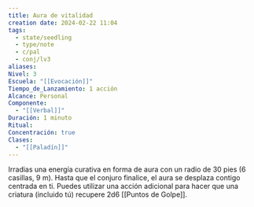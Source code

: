 ```yaml
---
title: Aura de vitalidad
creation date: 2024-02-22 11:04
tags:
  - state/seedling
  - type/note
  - c/pal
  - conj/lv3
aliases: 
Nivel: 3
Escuela: "[[Evocación]]"
Tiempo_de_Lanzamiento: 1 acción
Alcance: Personal
Componente:
  - "[[Verbal]]"
Duración: 1 minuto
Ritual: 
Concentración: true
Clases:
  - "[[Paladín]]"
---
```

Irradias una energía curativa en forma de aura con un radio de 30 pies (6 casillas, 9 m).
Hasta que el conjuro finalice, el aura se desplaza contigo centrada en ti. Puedes utilizar una acción adicional para hacer que una criatura (incluido tú) recupere 2d6 [[Puntos de Golpe]].
